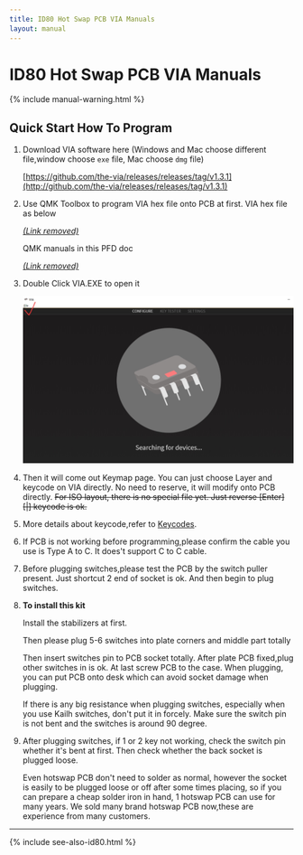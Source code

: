 ```yaml
---
title: ID80 Hot Swap PCB VIA Manuals
layout: manual
---
```


# ID80 Hot Swap PCB VIA Manuals

{% include manual-warning.html %}

## Quick Start How To Program

1.  Download VIA software here (Windows and Mac choose different file,window choose `exe` file, Mac choose `dmg` file)

    [https://github.com/the-via/releases/releases/tag/v1.3.1](http://github.com/the-via/releases/releases/tag/v1.3.1)

2.  Use QMK Toolbox to program VIA hex file onto PCB at first. VIA hex file as below

    [*(Link removed)*]()

    QMK manuals in this PFD doc

    [*(Link removed)*]()

3.  Double Click VIA.EXE to open it

    <img src="image-6.jpg" width="640" height="auto" style="max-width: 100%;">

4.  Then it will come out Keymap page. You can just choose Layer and keycode on VIA directly. No need to reserve, it will modify onto PCB directly. <s>For ISO layout, there is no special file yet. Just reverse [Enter] [\|] keycode is ok.</s>

5.  More details about keycode,refer to [Keycodes](https://docs.qmk.fm/#/keycodes).

6.  If PCB is not working before programming,please confirm the cable you use is Type A to C. It does't support C to C cable.

7.  Before plugging switches,please test the PCB by the switch puller present. Just shortcut 2 end of socket is ok. And then begin to plug switches.

8.  **To install this kit**

    Install the stabilizers at first.

    Then please plug 5-6 switches into plate corners and middle part totally

    Then insert switches pin to PCB socket totally. After plate PCB fixed,plug other switches in is ok. At last screw PCB to the case. When plugging, you can put PCB onto desk which can avoid socket damage when plugging.

    If there is any big resistance when plugging switches, especially when you use Kailh switches, don't put it in forcely. Make sure the switch pin is not bent and the switches is around 90 degree.

9.  After plugging switches, if 1 or 2 key not working, check the switch pin whether it's bent at first. Then check whether the back socket is plugged loose.

    Even hotswap PCB don't need to solder as normal, however the socket is easily to be plugged loose or off after some times placing, so if you can prepare a cheap solder iron in hand, 1 hotswap PCB can use for many years. We sold many brand hotswap PCB now,these are experience from many customers.


---

{% include see-also-id80.html %}
